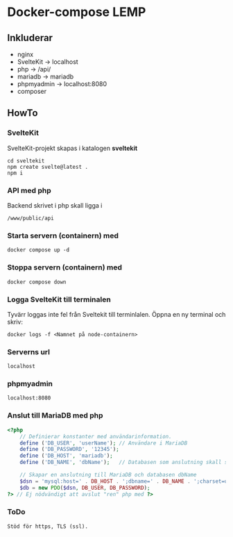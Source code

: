 # Docker-compose LEMP
## Inkluderar
- nginx 
- SvelteKit -> localhost
- php -> /api/
- mariadb -> mariadb
- phpmyadmin -> localhost:8080
- composer

## HowTo

### SvelteKit
SvelteKit-projekt skapas i katalogen **sveltekit**
```console
cd sveltekit
npm create svelte@latest .
npm i
```
### API med php
Backend skrivet i php skall ligga i

    /www/public/api
### Starta servern (containern) med
    docker compose up -d
### Stoppa servern (containern) med
    docker compose down

### Logga SvelteKit till terminalen
Tyvärr loggas inte fel från Sveltekit till terminlalen.
Öppna en ny terminal och skriv:

````console
docker logs -f <Namnet på node-containern>
````
### Serverns url
    localhost
### phpmyadmin
    localhost:8080
### Anslut till MariaDB med php

````php
<?php
    // Definierar konstanter med användarinformation.
    define ('DB_USER', 'userName'); // Användare i MariaDB
    define ('DB_PASSWORD', '12345');
    define ('DB_HOST', 'mariadb');
    define ('DB_NAME', 'dbName');   // Databasen som anslutning skall ske till

    // Skapar en anslutning till MariaDB och databasen dbName
    $dsn = 'mysql:host=' . DB_HOST . ';dbname=' . DB_NAME . ';charset=utf8';
    $db = new PDO($dsn, DB_USER, DB_PASSWORD);
?> // Ej nödvändigt att avslut "ren" php med ?>
````
### ToDo
    Stöd för https, TLS (ssl).
